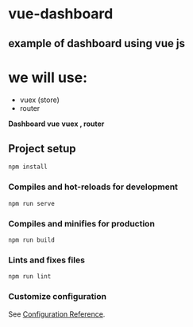 
# vue-dashboard

example of dashboard using vue js
---------------------------------

we will use:
============

* vuex (store)
* router

**Dashboard vue**
__vuex , router__



## Project setup
```
npm install
```

### Compiles and hot-reloads for development
```
npm run serve
```

### Compiles and minifies for production
```
npm run build
```

### Lints and fixes files
```
npm run lint
```

### Customize configuration
See [Configuration Reference](https://cli.vuejs.org/config/).

